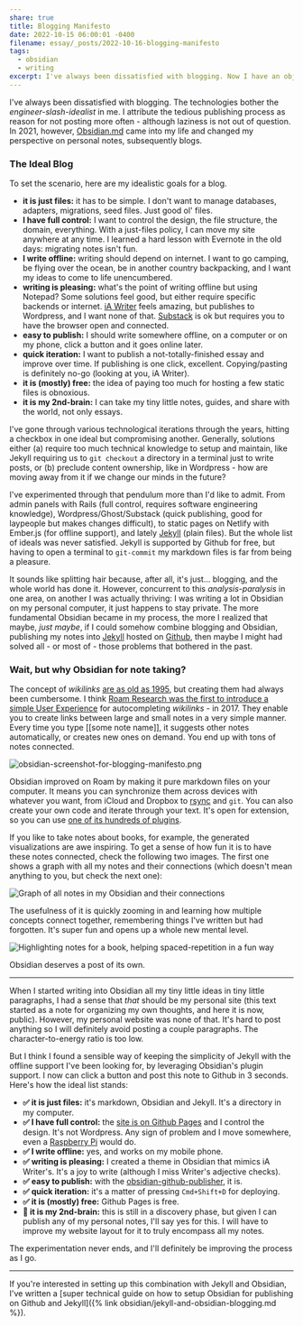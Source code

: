 ```yaml
---
share: true
title: Blogging Manifesto
date: 2022-10-15 06:00:01 -0400
filename: essay/_posts/2022-10-16-blogging-manifesto
tags:
  - obsidian
  - writing
excerpt: I've always been dissatisfied with blogging. Now I have an objective measure of what makes it pleasing.
---
```


I've always been dissatisfied with blogging. The technologies bother the *engineer-slash-idealist* in me. I attribute the tedious publishing process as reason for not posting more often - although laziness is not out of question. In 2021, however, [Obsidian.md](https://obsidian.md) came into my life and changed my perspective on personal notes, subsequently blogs.

### The Ideal Blog

To set the scenario, here are my idealistic goals for a blog.

- **it is just files:** it has to be simple. I don't want to manage databases, adapters, migrations, seed files. Just good ol' files.
- **I have full control:** I want to control the design, the file structure, the domain, everything. With a just-files policy, I can move my site anywhere at any time. I learned a hard lesson with Evernote in the old days: migrating notes isn't fun.
- **I write offline:** writing should depend on internet. I want to go camping, be flying over the ocean, be in another country backpacking, and I want my ideas to come to life unencumbered.
- **writing is pleasing:** what's the point of writing offline but using Notepad? Some solutions feel good, but either require specific backends or internet. [iA Writer](https://ia.net/writer) feels amazing, but publishes to Wordpress, and I want none of that. [Substack](https://substack.com) is ok but requires you to have the browser open and connected.
- **easy to publish:** I should write somewhere offline, on a computer or on my phone, click a button and it goes online later.
- **quick iteration:** I want to publish a not-totally-finished essay and improve over time. If publishing is one click, excellent. Copying/pasting is definitely no-go (looking at you, iA Writer).
- **it is (mostly) free:** the idea of paying too much for hosting a few static files is obnoxious.
- **it is my 2nd-brain:** I can take my tiny little notes, guides, and share with the world, not only essays.

I've gone through various technological iterations through the years, hitting a checkbox in one ideal but compromising another. Generally, solutions either (a) require too much technical knowledge to setup and maintain, like Jekyll requiring us to `git checkout` a directory in a terminal just to write posts, or (b) preclude content ownership, like in Wordpress - how are moving away from it if we change our minds in the future? 

I've experimented through that pendulum more than I'd like to admit. From admin panels with Rails (full control, requires software engineering knowledge), Wordpress/Ghost/Substack (quick publishing, good for laypeople but makes changes difficult), to static pages on Netlify with Ember.js (for offline support), and lately [Jekyll](https://jekyllrb.com) (plain files). But the whole list of ideals was never satisfied. Jekyll is supported by Github for free, but having to open a terminal to `git-commit` my markdown files is far from being a pleasure.

It sounds like splitting hair because, after all, it's just... blogging, and the whole world has done it. However, concurrent to this *analysis-paralysis* in one area, on another I was actually thriving: I was writing a lot in Obsidian on my personal computer, it just happens to stay private. The more fundamental Obsidian became in my process, the more I realized that maybe, *just maybe*, if I could somehow combine blogging and Obsidian, publishing my notes into [Jekyll](https://jekyllrb.com) hosted on [Github](https://github.com/kurko/blog), then maybe I might had solved all - or most of - those problems that bothered in the past.

### Wait, but why Obsidian for note taking?

The concept of *wikilinks* [are as old as 1995](https://wiki.c2.com/?WikiHistory), but creating them had always been cumbersome. I think [Roam Research was the first to introduce a simple User Experience](https://medium.com/age-of-awareness/the-history-of-roam-research-and-the-roamcult-4c1e1897633d) for autocompleting *wikilinks* - in 2017. They enable you to create links between large and small notes in a very simple manner. Every time you type <span class="code">&#91;&#91;some note name&#93;&#93;</span>, it suggests other notes automatically, or creates new ones on demand. You end up with tons of notes connected.

![obsidian-screenshot-for-blogging-manifesto.png](obsidian-screenshot-for-blogging-manifesto.png)

Obsidian improved on Roam by making it pure markdown files on your computer. It means you can synchronize them across devices with whatever you want, from iCloud and Dropbox to [rsync](https://en.wikipedia.org/wiki/Rsync) and `git`. You can also create your own code and iterate through your text. It's open for extension, so you can use [one of its hundreds of plugins](https://obsidian.md/plugins).

If you like to take notes about books, for example, the generated visualizations are awe inspiring. To get a sense of how fun it is to have these notes connected, check the following two images. The first one shows a graph with all my notes and their connections (which doesn't mean anything to you, but check the next one):

![Graph of all notes in my Obsidian and their connections](obsidian-graph-zoomed-out.png)

The usefulness of it is quickly zooming in and learning how multiple concepts connect together, remembering things I've written but had forgotten. It's super fun and opens up a whole new mental level.

![Highlighting notes for a book, helping spaced-repetition in a fun way](obsidian-graph-screenshot-black-swan.png)

Obsidian deserves a post of its own.

***

When I started writing into Obsidian all my tiny little ideas in tiny little paragraphs, I had a sense that _that_ should be my personal site (this text started as a note for organizing my own thoughts, and here it is now, public). However, my personal website was none of that. It's hard to post anything so I will definitely avoid posting a couple paragraphs. The character-to-energy ratio is too low.

But I think I found a sensible way of keeping the simplicity of Jekyll with the offline support I've been looking for, by leveraging Obsidian's plugin support. I now can click a button and post this note to Github in 3 seconds. Here's how the ideal list stands:

- **✅ it is just files:** it's markdown, Obsidian and Jekyll. It's a directory in my computer.
- **✅ I have full control:** the [site is on Github Pages](https://github.com/kurko/blog#readme) and I control the design. It's not Wordpress. Any sign of problem and I move somewhere, even a [Raspberry Pi](https://www.raspberrypi.com) would do.
- **✅ I write offline:** yes, and works on my mobile phone.
- **✅ writing is pleasing:** I created a theme in Obsidian that mimics iA Writer's. It's a joy to write (although I miss Writer's adjective checks).
- **✅ easy to publish:** with the [obsidian-github-publisher](https://github.com/ObsidianPublisher/obsidian-github-publisher), it is.
- **✅ quick iteration:** it's a matter of pressing `Cmd+Shift+D` for deploying.
- **✅ it is (mostly) free:** Github Pages is free.
- **🧪 it is my 2nd-brain:** this is still in a discovery phase, but given I can publish any of my personal notes, I'll say yes for this. I will have to improve my website layout for it to truly encompass all my notes.

The experimentation never ends, and I'll definitely be improving the process as I go.

***

If you're interested in setting up this combination with Jekyll and Obsidian, I've written a [super technical guide on how to setup Obsidian for publishing on Github and Jekyll]({% link obsidian/jekyll-and-obsidian-blogging.md %}).